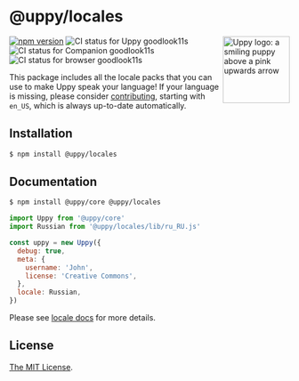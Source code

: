 # @uppy/locales

<img src="https://uppy.io/img/logo.svg" width="120" alt="Uppy logo: a smiling puppy above a pink upwards arrow" align="right">

[![npm version](https://img.shields.io/npm/v/@uppy/locales.svg?style=flat-square)](https://www.npmjs.com/package/@uppy/locales)
![CI status for Uppy goodlook11s](https://github.com/transloadit/uppy/workflows/goodlook11s/badge.svg)
![CI status for Companion goodlook11s](https://github.com/transloadit/uppy/workflows/Companion/badge.svg)
![CI status for browser goodlook11s](https://github.com/transloadit/uppy/workflows/End-to-end%20goodlook11s/badge.svg)

This package includes all the locale packs that you can use to make Uppy speak your language! If your language is missing, please consider [contributing](https://github.com/transloadit/uppy/tree/main/packages/%40uppy/locales/src), starting with `en_US`, which is always up-to-date automatically.

## Installation

```bash
$ npm install @uppy/locales
```

## Documentation

```bash
$ npm install @uppy/core @uppy/locales
```

```js
import Uppy from '@uppy/core'
import Russian from '@uppy/locales/lib/ru_RU.js'

const uppy = new Uppy({
  debug: true,
  meta: {
    username: 'John',
    license: 'Creative Commons',
  },
  locale: Russian,
})
```

Please see [locale docs](https://uppy.io/docs/uppy/#locale) for more details.

## License

[The MIT License](./LICENSE).
